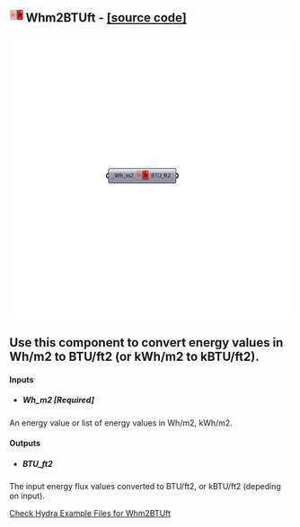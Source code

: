## ![](../../images/icons/Whm2BTUft.png) Whm2BTUft - [[source code]](https://github.com/mostaphaRoudsari/ladybug/tree/master/src/Ladybug_Whm2BTUft.py)

![](../../images/components/Whm2BTUft.png)

Use this component to convert energy values in Wh/m2 to BTU/ft2 (or kWh/m2 to kBTU/ft2).
 -
 

#### Inputs
* ##### Wh_m2 [Required]
An energy value or list of energy values in Wh/m2, kWh/m2.

#### Outputs
* ##### BTU_ft2
The input energy flux values converted to BTU/ft2, or kBTU/ft2 (depeding on input).


[Check Hydra Example Files for Whm2BTUft](https://hydrashare.github.io/hydra/index.html?keywords=Ladybug_Whm2BTUft)